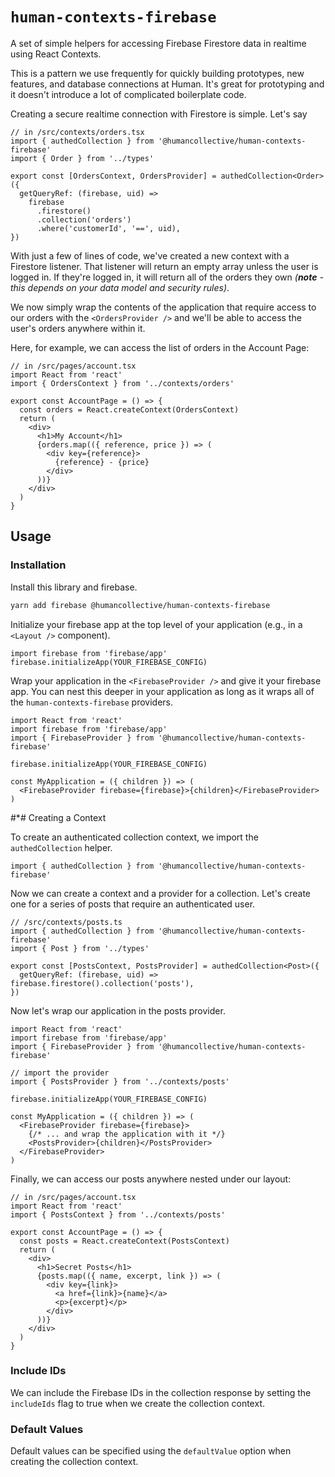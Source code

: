# `human-contexts-firebase`

A set of simple helpers for accessing Firebase Firestore data in realtime using React Contexts.

This is a pattern we use frequently for quickly building prototypes, new features, and database connections at Human. It's great for prototyping and it doesn't introduce a lot of complicated boilerplate code.

Creating a secure realtime connection with Firestore is simple. Let's say

```tsx
// in /src/contexts/orders.tsx
import { authedCollection } from '@humancollective/human-contexts-firebase'
import { Order } from '../types'

export const [OrdersContext, OrdersProvider] = authedCollection<Order>({
  getQueryRef: (firebase, uid) =>
    firebase
      .firestore()
      .collection('orders')
      .where('customerId', '==', uid),
})
```

With just a few of lines of code, we've created a new context with a Firestore listener. That listener will return an empty array unless the user is logged in. If they're logged in, it will return all of the orders they own _(**note** - this depends on your data model and security rules)_.

We now simply wrap the contents of the application that require access to our orders with the `<OrdersProvider />` and we'll be able to access the user's orders anywhere within it.

Here, for example, we can access the list of orders in the Account Page:

```tsx
// in /src/pages/account.tsx
import React from 'react'
import { OrdersContext } from '../contexts/orders'

export const AccountPage = () => {
  const orders = React.createContext(OrdersContext)
  return (
    <div>
      <h1>My Account</h1>
      {orders.map(({ reference, price }) => (
        <div key={reference}>
          {reference} - {price}
        </div>
      ))}
    </div>
  )
}
```

## Usage

### Installation

Install this library and firebase.

```sh
yarn add firebase @humancollective/human-contexts-firebase
```

Initialize your firebase app at the top level of your application (e.g., in a `<Layout />` component).

```tsx
import firebase from 'firebase/app'
firebase.initializeApp(YOUR_FIREBASE_CONFIG)
```

Wrap your application in the `<FirebaseProvider />` and give it your firebase app. You can nest this deeper in your application as long as it wraps all of the `human-contexts-firebase` providers.

```tsx
import React from 'react'
import firebase from 'firebase/app'
import { FirebaseProvider } from '@humancollective/human-contexts-firebase'

firebase.initializeApp(YOUR_FIREBASE_CONFIG)

const MyApplication = ({ children }) => (
  <FirebaseProvider firebase={firebase}>{children}</FirebaseProvider>
)
```

#\*# Creating a Context

To create an authenticated collection context, we import the `authedCollection` helper.

```tsx
import { authedCollection } from '@humancollective/human-contexts-firebase'
```

Now we can create a context and a provider for a collection. Let's create one for a series of posts that require an authenticated user.

```tsx
// /src/contexts/posts.ts
import { authedCollection } from '@humancollective/human-contexts-firebase'
import { Post } from '../types'

export const [PostsContext, PostsProvider] = authedCollection<Post>({
  getQueryRef: (firebase, uid) => firebase.firestore().collection('posts'),
})
```

Now let's wrap our application in the posts provider.

```tsx
import React from 'react'
import firebase from 'firebase/app'
import { FirebaseProvider } from '@humancollective/human-contexts-firebase'

// import the provider
import { PostsProvider } from '../contexts/posts'

firebase.initializeApp(YOUR_FIREBASE_CONFIG)

const MyApplication = ({ children }) => (
  <FirebaseProvider firebase={firebase}>
    {/* ... and wrap the application with it */}
    <PostsProvider>{children}</PostsProvider>
  </FirebaseProvider>
)
```

Finally, we can access our posts anywhere nested under our layout:

```tsx
// in /src/pages/account.tsx
import React from 'react'
import { PostsContext } from '../contexts/posts'

export const AccountPage = () => {
  const posts = React.createContext(PostsContext)
  return (
    <div>
      <h1>Secret Posts</h1>
      {posts.map(({ name, excerpt, link }) => (
        <div key={link}>
          <a href={link}>{name}</a>
          <p>{excerpt}</p>
        </div>
      ))}
    </div>
  )
}
```

### Include IDs

We can include the Firebase IDs in the collection response by setting the `includeIds` flag to true when we create the collection context.

### Default Values

Default values can be specified using the `defaultValue` option when creating the collection context.
